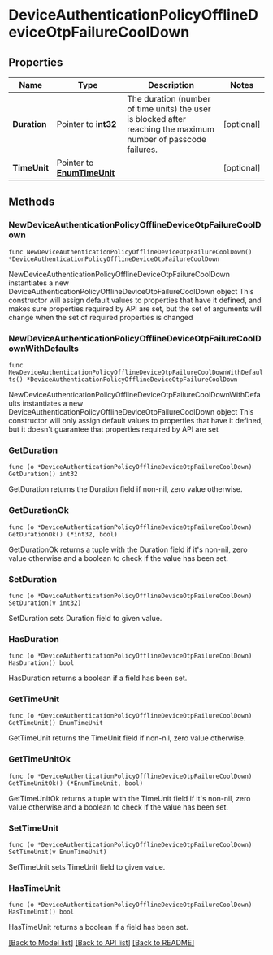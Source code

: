 # DeviceAuthenticationPolicyOfflineDeviceOtpFailureCoolDown

## Properties

Name | Type | Description | Notes
------------ | ------------- | ------------- | -------------
**Duration** | Pointer to **int32** | The duration (number of time units) the user is blocked after reaching the maximum number of passcode failures. | [optional] 
**TimeUnit** | Pointer to [**EnumTimeUnit**](EnumTimeUnit.md) |  | [optional] 

## Methods

### NewDeviceAuthenticationPolicyOfflineDeviceOtpFailureCoolDown

`func NewDeviceAuthenticationPolicyOfflineDeviceOtpFailureCoolDown() *DeviceAuthenticationPolicyOfflineDeviceOtpFailureCoolDown`

NewDeviceAuthenticationPolicyOfflineDeviceOtpFailureCoolDown instantiates a new DeviceAuthenticationPolicyOfflineDeviceOtpFailureCoolDown object
This constructor will assign default values to properties that have it defined,
and makes sure properties required by API are set, but the set of arguments
will change when the set of required properties is changed

### NewDeviceAuthenticationPolicyOfflineDeviceOtpFailureCoolDownWithDefaults

`func NewDeviceAuthenticationPolicyOfflineDeviceOtpFailureCoolDownWithDefaults() *DeviceAuthenticationPolicyOfflineDeviceOtpFailureCoolDown`

NewDeviceAuthenticationPolicyOfflineDeviceOtpFailureCoolDownWithDefaults instantiates a new DeviceAuthenticationPolicyOfflineDeviceOtpFailureCoolDown object
This constructor will only assign default values to properties that have it defined,
but it doesn't guarantee that properties required by API are set

### GetDuration

`func (o *DeviceAuthenticationPolicyOfflineDeviceOtpFailureCoolDown) GetDuration() int32`

GetDuration returns the Duration field if non-nil, zero value otherwise.

### GetDurationOk

`func (o *DeviceAuthenticationPolicyOfflineDeviceOtpFailureCoolDown) GetDurationOk() (*int32, bool)`

GetDurationOk returns a tuple with the Duration field if it's non-nil, zero value otherwise
and a boolean to check if the value has been set.

### SetDuration

`func (o *DeviceAuthenticationPolicyOfflineDeviceOtpFailureCoolDown) SetDuration(v int32)`

SetDuration sets Duration field to given value.

### HasDuration

`func (o *DeviceAuthenticationPolicyOfflineDeviceOtpFailureCoolDown) HasDuration() bool`

HasDuration returns a boolean if a field has been set.

### GetTimeUnit

`func (o *DeviceAuthenticationPolicyOfflineDeviceOtpFailureCoolDown) GetTimeUnit() EnumTimeUnit`

GetTimeUnit returns the TimeUnit field if non-nil, zero value otherwise.

### GetTimeUnitOk

`func (o *DeviceAuthenticationPolicyOfflineDeviceOtpFailureCoolDown) GetTimeUnitOk() (*EnumTimeUnit, bool)`

GetTimeUnitOk returns a tuple with the TimeUnit field if it's non-nil, zero value otherwise
and a boolean to check if the value has been set.

### SetTimeUnit

`func (o *DeviceAuthenticationPolicyOfflineDeviceOtpFailureCoolDown) SetTimeUnit(v EnumTimeUnit)`

SetTimeUnit sets TimeUnit field to given value.

### HasTimeUnit

`func (o *DeviceAuthenticationPolicyOfflineDeviceOtpFailureCoolDown) HasTimeUnit() bool`

HasTimeUnit returns a boolean if a field has been set.


[[Back to Model list]](../README.md#documentation-for-models) [[Back to API list]](../README.md#documentation-for-api-endpoints) [[Back to README]](../README.md)


